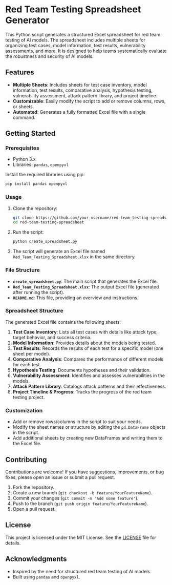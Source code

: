 # Red Team Testing Spreadsheet Generator

This Python script generates a structured Excel spreadsheet for red team testing of AI models. The spreadsheet includes multiple sheets for organizing test cases, model information, test results, vulnerability assessments, and more. It is designed to help teams systematically evaluate the robustness and security of AI models.

## Features

- **Multiple Sheets**: Includes sheets for test case inventory, model information, test results, comparative analysis, hypothesis testing, vulnerability assessment, attack pattern library, and project timeline.
- **Customizable**: Easily modify the script to add or remove columns, rows, or sheets.
- **Automated**: Generates a fully formatted Excel file with a single command.

## Getting Started

### Prerequisites

- Python 3.x
- Libraries: `pandas`, `openpyxl`

Install the required libraries using pip:

```bash
pip install pandas openpyxl
```

### Usage

1. Clone the repository:

   ```bash
   git clone https://github.com/your-username/red-team-testing-spreadsheet.git
   cd red-team-testing-spreadsheet
   ```

2. Run the script:

   ```bash
   python create_spreadsheet.py
   ```

3. The script will generate an Excel file named `Red_Team_Testing_Spreadsheet.xlsx` in the same directory.

### File Structure

- **`create_spreadsheet.py`**: The main script that generates the Excel file.
- **`Red_Team_Testing_Spreadsheet.xlsx`**: The output Excel file (generated after running the script).
- **`README.md`**: This file, providing an overview and instructions.

### Spreadsheet Structure

The generated Excel file contains the following sheets:

1. **Test Case Inventory**: Lists all test cases with details like attack type, target behavior, and success criteria.
2. **Model Information**: Provides details about the models being tested.
3. **Test Results**: Records the results of each test for a specific model (one sheet per model).
4. **Comparative Analysis**: Compares the performance of different models for each test.
5. **Hypothesis Testing**: Documents hypotheses and their validation.
6. **Vulnerability Assessment**: Identifies and assesses vulnerabilities in the models.
7. **Attack Pattern Library**: Catalogs attack patterns and their effectiveness.
8. **Project Timeline & Progress**: Tracks the progress of the red team testing project.

### Customization

- Add or remove rows/columns in the script to suit your needs.
- Modify the sheet names or structure by editing the `pd.DataFrame` objects in the script.
- Add additional sheets by creating new DataFrames and writing them to the Excel file.

## Contributing

Contributions are welcome! If you have suggestions, improvements, or bug fixes, please open an issue or submit a pull request.

1. Fork the repository.
2. Create a new branch (`git checkout -b feature/YourFeatureName`).
3. Commit your changes (`git commit -m 'Add some feature'`).
4. Push to the branch (`git push origin feature/YourFeatureName`).
5. Open a pull request.

## License

This project is licensed under the MIT License. See the [LICENSE](LICENSE) file for details.

## Acknowledgments

- Inspired by the need for structured red team testing of AI models.
- Built using `pandas` and `openpyxl`.
